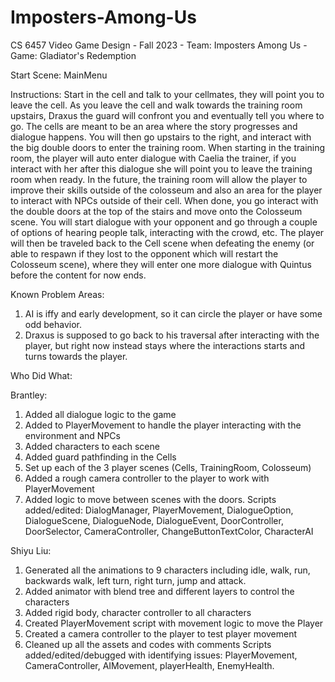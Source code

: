 # Imposters-Among-Us
CS 6457 Video Game Design - Fall 2023 - Team: Imposters Among Us - Game: Gladiator's Redemption


Start Scene: MainMenu


Instructions:
Start in the cell and talk to your cellmates, they will point you to leave the cell. As you leave the cell and walk towards the training room upstairs, Draxus the guard will confront you and eventually tell you where to go. The cells are meant to be an area where the story progresses and dialogue happens. You will then go upstairs to the right, and interact with the big double doors to enter the training room. When starting in the training room, the player will auto enter dialogue with Caelia the trainer, if you interact with her after this dialogue she will point you to leave the training room when ready. In the future, the training room will allow the player to improve their skills outside of the colosseum and also an area for the player to interact with NPCs outside of their cell. When done, you go interact with the double doors at the top of the stairs and move onto the Colosseum scene. You will start dialogue with your opponent and go through a couple of options of hearing people talk, interacting with the crowd, etc. The player will then be traveled back to the Cell scene when defeating the enemy (or able to respawn if they lost to the opponent which will restart the Colosseum scene), where they will enter one more dialogue with Quintus before the content for now ends.


Known Problem Areas: 
1. AI is iffy and early development, so it can circle the player or have some odd behavior.
2. Draxus is supposed to go back to his traversal after interacting with the player, but right now instead stays where the interactions starts and turns towards the player.


Who Did What:

Brantley:
1. Added all dialogue logic to the game
2. Added to PlayerMovement to handle the player interacting with the environment and NPCs
3. Added characters to each scene
4. Added guard pathfinding in the Cells
5. Set up each of the 3 player scenes (Cells, TrainingRoom, Colosseum)
6. Added a rough camera controller to the player to work with PlayerMovement
7. Added logic to move between scenes with the doors.
Scripts added/edited: DialogManager, PlayerMovement, DialogueOption, DialogueScene, DialogueNode, DialogueEvent, DoorController, DoorSelector, CameraController, ChangeButtonTextColor, CharacterAI

Shiyu Liu: 
1. Generated all the animations to 9 characters including idle, walk, run, backwards walk, left turn, right turn, jump and attack. 
2. Added animator with blend tree and different layers to control the characters
3. Added rigid body, character controller to all characters
4. Created PlayerMovement script with movement logic to move the Player
5. Created a camera controller to the player to test player movement
6. Cleaned up all the assets and codes with comments
Scripts added/edited/debugged with identifying issues: PlayerMovement, CameraController, AIMovement, playerHealth, EnemyHealth. 

